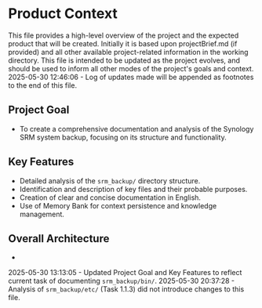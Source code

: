 # Product Context

This file provides a high-level overview of the project and the expected product that will be created. Initially it is based upon projectBrief.md (if provided) and all other available project-related information in the working directory. This file is intended to be updated as the project evolves, and should be used to inform all other modes of the project's goals and context.
2025-05-30 12:46:06 - Log of updates made will be appended as footnotes to the end of this file.

## Project Goal

*   To create a comprehensive documentation and analysis of the Synology SRM system backup, focusing on its structure and functionality.

## Key Features

*   Detailed analysis of the `srm_backup/` directory structure.
*   Identification and description of key files and their probable purposes.
*   Creation of clear and concise documentation in English.
*   Use of Memory Bank for context persistence and knowledge management.

## Overall Architecture

*
2025-05-30 13:13:05 - Updated Project Goal and Key Features to reflect current task of documenting `srm_backup/bin/`.
2025-05-30 20:37:28 - Analysis of `srm_backup/etc/` (Task 1.1.3) did not introduce changes to this file.